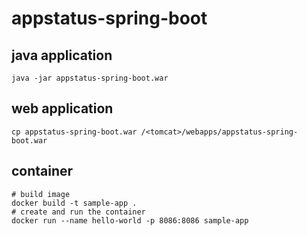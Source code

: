 # appstatus-spring-boot


## java application

    java -jar appstatus-spring-boot.war

## web application

    cp appstatus-spring-boot.war /<tomcat>/webapps/appstatus-spring-boot.war

## container

    # build image
    docker build -t sample-app .
    # create and run the container
    docker run --name hello-world -p 8086:8086 sample-app 
